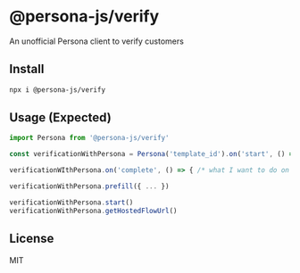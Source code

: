 # @persona-js/verify

An unofficial Persona client to verify customers

## Install

```sh
npx i @persona-js/verify
```

## Usage (Expected)


```ts
import Persona from '@persona-js/verify'

const verificationWithPersona = Persona('template_id').on('start', () => { /* what I want to do on start inquiry flow */ })

verificationWIthPersona.on('complete', () => { /* what I want to do on complete inquiry flow */ })

verificationWithPersona.prefill({ ... })

verificationWithPersona.start()
verificationWithPersona.getHostedFlowUrl()
```

## License

MIT
